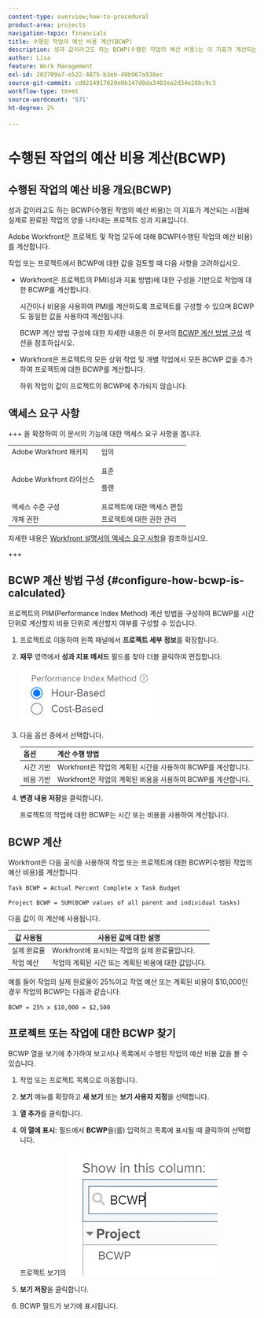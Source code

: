```yaml
---
content-type: overview;how-to-procedural
product-area: projects
navigation-topic: financials
title: 수행된 작업의 예산 비용 계산(BCWP)
description: 성과 값이라고도 하는 BCWP(수행된 작업의 예산 비용)는 이 지표가 계산되는 시점에 실제로 완료된 작업의 양을 나타내는 프로젝트 성과 지표입니다.
author: Lisa
feature: Work Management
exl-id: 203709a7-e522-4875-b3eb-40b967a938ec
source-git-commit: cd0214917620e0b147d0da3402ea2d34e28bc9c3
workflow-type: tm+mt
source-wordcount: '571'
ht-degree: 2%

---
```


# 수행된 작업의 예산 비용 계산(BCWP)

## 수행된 작업의 예산 비용 개요(BCWP)

성과 값이라고도 하는 BCWP(수행된 작업의 예산 비용)는 이 지표가 계산되는 시점에 실제로 완료된 작업의 양을 나타내는 프로젝트 성과 지표입니다.

Adobe Workfront은 프로젝트 및 작업 모두에 대해 BCWP(수행된 작업의 예산 비용)를 계산합니다.

작업 또는 프로젝트에서 BCWP에 대한 값을 검토할 때 다음 사항을 고려하십시오.

* Workfront은 프로젝트의 PMI(성과 지표 방법)에 대한 구성을 기반으로 작업에 대한 BCWP를 계산합니다.

  시간이나 비용을 사용하여 PMI를 계산하도록 프로젝트를 구성할 수 있으며 BCWP도 동일한 값을 사용하여 계산됩니다.

  BCWP 계산 방법 구성에 대한 자세한 내용은 이 문서의 [BCWP 계산 방법 구성](#configure-how-bcwp-is-calculated) 섹션을 참조하십시오.

* Workfront은 프로젝트의 모든 상위 작업 및 개별 작업에서 모든 BCWP 값을 추가하여 프로젝트에 대한 BCWP를 계산합니다.

  하위 작업의 값이 프로젝트의 BCWP에 추가되지 않습니다.

## 액세스 요구 사항

+++ 을 확장하여 이 문서의 기능에 대한 액세스 요구 사항을 봅니다.

<table style="table-layout:auto"> 
 <col> 
 <col> 
 <tbody> 
  <tr> 
   <td>Adobe Workfront 패키지</td> 
   <td>임의</td> 
  </tr> 
  <tr> 
   <td>Adobe Workfront 라이선스</td> 
   <td>
   <p>표준</p>
   <p>플랜</p></td> 
  </tr> 
  <tr> 
   <td>액세스 수준 구성</td> 
   <td>프로젝트에 대한 액세스 편집</td> 
  </tr> 
  <tr> 
   <td>개체 권한</td> 
   <td>프로젝트에 대한 권한 관리</td> 
  </tr> 
 </tbody> 
</table>

자세한 내용은 [Workfront 설명서의 액세스 요구 사항](/help/quicksilver/administration-and-setup/add-users/access-levels-and-object-permissions/access-level-requirements-in-documentation.md)을 참조하십시오.

+++

## BCWP 계산 방법 구성 {#configure-how-bcwp-is-calculated}

프로젝트의 PIM(Performance Index Method) 계산 방법을 구성하여 BCWP를 시간 단위로 계산할지 비용 단위로 계산할지 여부를 구성할 수 있습니다.

1. 프로젝트로 이동하여 왼쪽 패널에서 **프로젝트 세부 정보**&#x200B;를 확장합니다.
1. **재무** 영역에서 **성과 지표 메서드** 필드를 찾아 더블 클릭하여 편집합니다.

   ![PIM 옵션](assets/pim-options-hour-cost-based-nwe.png)

1. 다음 옵션 중에서 선택합니다.

   | 옵션 | 계산 수행 방법 |
   |---|---|
   | 시간 기반 | Workfront은 작업의 계획된 시간을 사용하여 BCWP를 계산합니다. |
   | 비용 기반 | Workfront은 작업의 계획된 비용을 사용하여 BCWP를 계산합니다. |

1. **변경 내용 저장**&#x200B;을 클릭합니다.

   프로젝트의 작업에 대한 BCWP는 시간 또는 비용을 사용하여 계산됩니다.

## BCWP 계산

Workfront은 다음 공식을 사용하여 작업 또는 프로젝트에 대한 BCWP(수행된 작업의 예산 비용)를 계산합니다.

```
Task BCWP = Actual Percent Complete x Task Budget
```

```
Project BCWP = SUM(BCWP values of all parent and individual tasks)
```

다음 값이 이 계산에 사용됩니다.

| 값 사용됨 | 사용된 값에 대한 설명 |
|---|---|
| 실제 완료율 | Workfront에 표시되는 작업의 실제 완료율입니다. |
| 작업 예산 | 작업의 계획된 시간 또는 계획된 비용에 대한 값입니다. |

예를 들어 작업의 실제 완료율이 25%이고 작업 예산 또는 계획된 비용이 $10,000인 경우 작업의 BCWP는 다음과 같습니다.

```
BCWP = 25% x $10,000 = $2,500
```

## 프로젝트 또는 작업에 대한 BCWP 찾기

BCWP 열을 보기에 추가하여 보고서나 목록에서 수행된 작업의 예산 비용 값을 볼 수 있습니다.

1. 작업 또는 프로젝트 목록으로 이동합니다.
1. **보기** 메뉴를 확장하고 **새 보기** 또는 **보기 사용자 지정**&#x200B;을 선택합니다.

1. **열 추가**&#x200B;를 클릭합니다.
1. **이 열에 표시:** 필드에서 **BCWP**&#x200B;을(를) 입력하고 목록에 표시될 때 클릭하여 선택합니다.

   프로젝트 보기의 ![BCWP](assets/bcwp-project-view.png)

1. **보기 저장**&#x200B;을 클릭합니다.
1. BCWP 필드가 보기에 표시됩니다.
